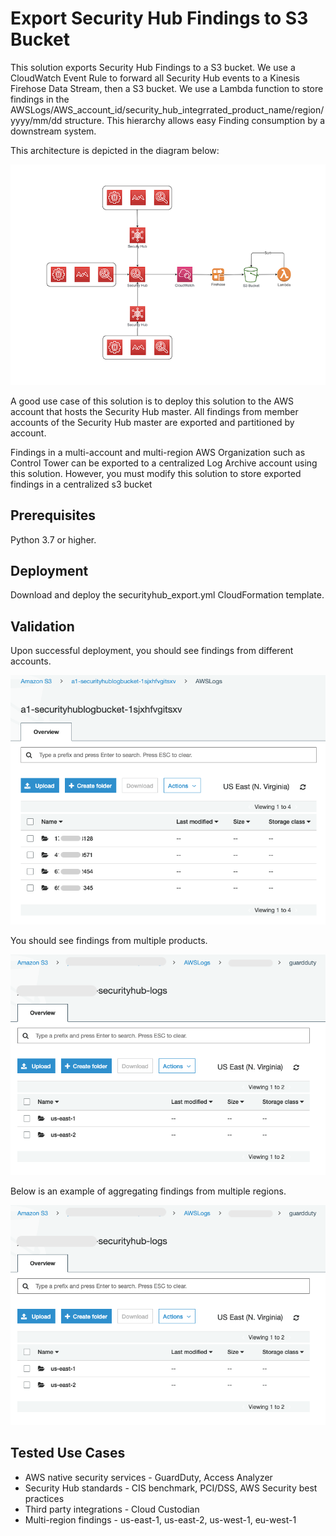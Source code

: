 # Export Security Hub Findings to S3 Bucket

This solution exports Security Hub Findings to a S3 bucket.  We use a CloudWatch Event Rule to forward all Security Hub events to a Kinesis Firehose Data Stream, then a S3 bucket.  We use a Lambda function to store findings in the AWSLogs/AWS_account_id/security_hub_integrrated_product_name/region/yyyy/mm/dd structure.  This hierarchy allows easy Finding consumption by a downstream system.

This architecture is depicted in the diagram below:

<img src="docs/images/Architecture_750.png" width="600"/>

A good use case of this solution is to deploy this solution to the AWS account that hosts the Security Hub master.  All findings from member accounts of the Security Hub master are exported and partitioned by account. 

Findings in a multi-account and multi-region AWS Organization such as Control Tower can be exported to a centralized Log Archive account using this solution.  However, you must modify this solution to store exported findings in a centralized s3 bucket

## Prerequisites

Python 3.7 or higher.

## Deployment
Download and deploy the securityhub_export.yml CloudFormation template.

## Validation
Upon successful deployment, you should see findings from different accounts.

<img src="docs/images/Accounts_750.png" width="600">

You should see findings from multiple products.

<img src="docs/images/Regions_750.png" width="600">

Below is an example of aggregating findings from multiple regions.

<img src="docs/images/Regions_750.png" width="600"/>

## Tested Use Cases
- AWS native security services - GuardDuty, Access Analyzer
- Security Hub standards - CIS benchmark, PCI/DSS, AWS Security best practices
- Third party integrations - Cloud Custodian
- Multi-region findings - us-east-1, us-east-2, us-west-1, eu-west-1